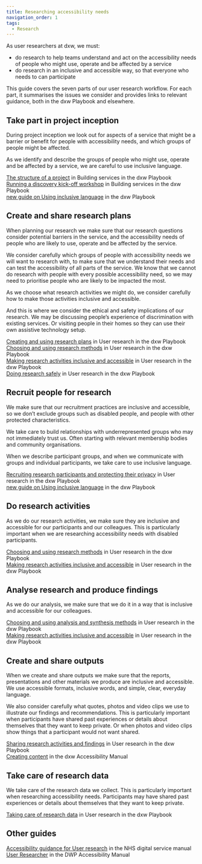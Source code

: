 ```yaml
---
title: Researching accessibility needs
navigation_order: 1
tags:
  - Research
---
```


As user researchers at dxw, we must:

* do research to help teams understand and act on the accessibility needs of people who might use, operate and be affected by a service
* do research in an inclusive and accessible way, so that everyone who needs to can participate

This guide covers the seven parts of our user research workflow.  For each part, it summarises the issues we consider and provides links to relevant guidance, both in the dxw Playbook and elsewhere.

## Take part in project inception

During project inception we look out for aspects of a service that might be a barrier or benefit for people with accessibility needs, and which groups of people might be affected.

As we identify and describe the groups of people who might use, operate and be affected by a service, we are careful to use inclusive language.

[The structure of a project](https://playbook.dxw.com/work-we-do/building-services/#the-structure-of-a-project) in Building services in the dxw Playbook \
[Running a discovery kick-off workshop](https://playbook.dxw.com/work-we-do/building-services/running-a-discovery-kick-off-workshop/) in Building services in the dxw Playbook \
[new guide on Using inclusive language]() in the dxw Playbook

## Create and share research plans

When planning our research we make sure that our research questions consider potential barriers in the service, and the accessibility needs of people who are likely to use, operate and be affected by the service. 

We consider carefully which groups of people with accessibility needs we will want to research with, to make sure that we understand their needs and can test the accessibility of all parts of the service. We know that we cannot do research with people with every possible accessibility need, so we may need to prioritise people who are likely to be impacted the most.

As we choose what research activities we might do, we consider carefully how to make those activities inclusive and accessible.

And this is where we consider the ethical and safety implications of our research. We may be discussing people’s experience of discrimination with existing services. Or visiting people in their homes so they can use their own assistive technology setup.

[Creating and using research plans](https://playbook.dxw.com/user-research/creating-and-using-research-plans/) in User research in the dxw Playbook \
[Choosing and using research methods](https://playbook.dxw.com/user-research/choosing-and-using-research-methods/) in User research in the dxw Playbook \
[Making research activities inclusive and accessible](https://playbook.dxw.com/user-research/making-research-activities-inclusive-and-accessible/) in User research in the dxw Playbook \
[Doing research safely](https://playbook.dxw.com/user-research/doing-research-safely/) in User research in the dxw Playbook

## Recruit people for research

We make sure that our recruitment practices are inclusive and accessible, so we don’t exclude groups such as disabled people, and people with other protected characteristics.

We take care to build relationships with underrepresented groups who may not immediately trust us. Often starting with relevant membership bodies and community organisations.

When we describe participant groups, and when we communicate with groups and individual participants, we take care to use inclusive language.

[Recruiting research participants and protecting their privacy](https://playbook.dxw.com/user-research/recruiting-participants-protecting-privacy/) in User research in the dxw Playbook \
[new guide on Using inclusive language]() in the dxw Playbook

## Do research activities

As we do our research activities, we make sure they are inclusive and accessible for our participants and our colleagues. This is particularly important when we are researching accessibility needs with disabled participants.

[Choosing and using research methods](https://playbook.dxw.com/user-research/choosing-and-using-research-methods/) in User research in the dxw Playbook \
[Making research activities inclusive and accessible](https://playbook.dxw.com/user-research/making-research-activities-inclusive-and-accessible/) in User research in the dxw Playbook

## Analyse research and produce findings

As we do our analysis, we make sure that we do it in a way that is inclusive and accessible for our colleagues.

[Choosing and using analysis and synthesis methods](https://playbook.dxw.com/user-research/choosing-and-using-analysis-and-synthesis-methods/) in User research in the dxw Playbook \
[Making research activities inclusive and accessible](https://playbook.dxw.com/user-research/making-research-activities-inclusive-and-accessible/) in User research in the dxw Playbook

## Create and share outputs

When we create and share outputs we make sure that the reports, presentations and other materials we produce are inclusive and accessible. We use accessible formats, inclusive words, and simple, clear, everyday language.

We also consider carefully what quotes, photos and video clips we use to illustrate our findings and recommendations. This is particularly important when participants have shared past experiences or details about themselves that they want to keep private. Or when photos and video clips show things that a participant would not want shared.

[Sharing research activities and findings](https://playbook.dxw.com/user-research/sharing-research-activities-and-findings/) in User research in the dxw Playbook \
[Creating content](https://accessibility.dxw.com/content/) in the dxw Accessibility Manual

## Take care of research data

We take care of the research data we collect. This is particularly important when researching accessibility needs. Participants may have shared past experiences or details about themselves that they want to keep private.

[Taking care of research data](https://playbook.dxw.com/user-research/taking-care-of-research-data/) in User research in the dxw Playbook

## Other guides

[Accessibility guidance for User research](https://service-manual.nhs.uk/accessibility/user-research) in the NHS digital service manual
[User Researcher](https://accessibility-manual.dwp.gov.uk/guidance-for-your-job-role/user-researcher) in the DWP Accessibility Manual
